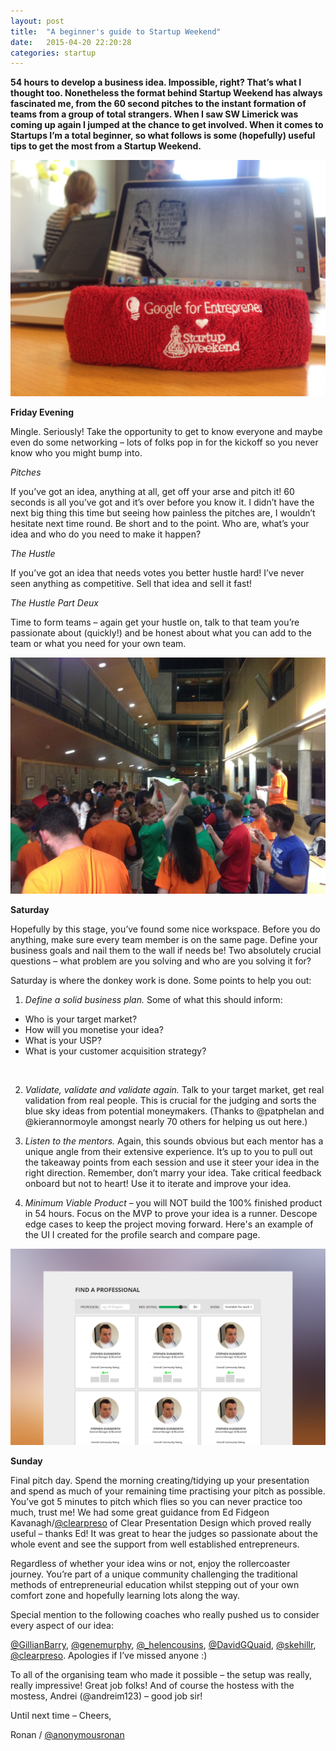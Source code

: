 ```yaml
---
layout: post
title:  "A beginner's guide to Startup Weekend"
date:   2015-04-20 22:20:28
categories: startup
---
```

**54 hours to develop a business idea. Impossible, right? That’s what I thought too. Nonetheless the format behind Startup Weekend has always fascinated me, from the 60 second pitches to the instant formation of teams from a group of total strangers. When I saw SW Limerick was coming up again I jumped at the chance to get involved. When it comes to Startups I’m a total beginner, so what follows is some (hopefully) useful tips to get the most from a Startup Weekend.**


![Startup Weekend Headband](/assets/headband.JPG)

**Friday Evening**

Mingle. Seriously! Take the opportunity to get to know everyone and maybe even do some networking – lots of folks pop in for the kickoff so you never know who you might bump into.

*Pitches*

If you’ve got an idea, anything at all, get off your arse and pitch it! 60 seconds is all you’ve got and it’s over before you know it. I didn’t have the next big thing this time but seeing how painless the pitches are, I wouldn’t hesitate next time round. Be short and to the point. Who are, what’s your idea and who do you need to make it happen?

*The Hustle*

If you’ve got an idea that needs votes you better hustle hard! I’ve never seen anything as competitive. Sell that idea and sell it fast!

*The Hustle Part Deux*

Time to form teams – again get your hustle on, talk to that team you’re passionate about (quickly!) and be honest about what you can add to the team or what you need for your own team.

![The Hustle Image](/assets/hustle.JPG)

**Saturday**

Hopefully by this stage, you’ve found some nice workspace. Before you do anything, make sure every team member is on the same page. Define your business goals and nail them to the wall if needs be! Two absolutely crucial questions – what problem are you solving and who are you solving it for?

Saturday is where the donkey work is done. Some points to help you out:

1. *Define a solid business plan.* Some of what this should inform:
- Who is your target market?
- How will you monetise your idea?
- What is your USP?
- What is your customer acquisition strategy?
<br>

2. *Validate, validate and validate again.* Talk to your target market, get real validation from real people. This is crucial for the judging and sorts the blue sky ideas from potential moneymakers. (Thanks to @patphelan and @kierannormoyle amongst nearly 70 others for helping us out here.)

3. *Listen to the mentors.* Again, this sounds obvious but each mentor has a unique angle from their extensive experience. It’s up to you to pull out the takeaway points from each session and use it steer your idea in the right direction. Remember, don’t marry your idea. Take critical feedback onboard but not to heart! Use it to iterate and improve your idea.

4. *Minimum Viable Product* – you will NOT build the 100% finished product in 54 hours. Focus on the MVP to prove your idea is a runner. Descope edge cases to keep the project moving forward. Here's an example of the UI I created for the profile search and compare page.

![MVP UI](/assets/searchshort.png)

**Sunday**

Final pitch day. Spend the morning creating/tidying up your presentation and spend as much of your remaining time practising your pitch as possible. You’ve got 5 minutes to pitch which flies so you can never practice too much, trust me!  We had some great guidance from Ed Fidgeon Kavanagh/[@clearpreso](https://twitter.com/Clearpreso) of Clear Presentation Design which proved really useful – thanks Ed! It was great to hear the judges so passionate about the whole event and see the support from well established entrepreneurs.

Regardless of whether your idea wins or not, enjoy the rollercoaster journey. You’re part of a unique community challenging the traditional methods of entrepreneurial education whilst stepping out of your own comfort zone and hopefully learning lots along the way.

Special mention to the following coaches who really pushed us to consider every aspect of our idea:

[@GillianBarry](https://twitter.com/GillianBarry), [@genemurphy](https://twitter.com/genemurphy), [@_helencousins](https://twitter.com/_helencousins), [@DavidGQuaid](https://twitter.com/DavidGQuaid), [@skehillr](https://twitter.com/skehillr), [@clearpreso](https://twitter.com/Clearpreso). Apologies if I’ve missed anyone :)

To all of the organising team who made it possible – the setup was really, really impressive! Great job folks! And of course the hostess with the mostess, Andrei (@andreim123) – good job sir!

Until next time – Cheers,

Ronan / [@anonymousronan](https://twitter.com/anonymousronan)
